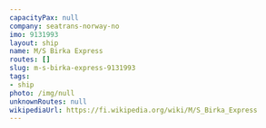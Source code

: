```yaml
---
capacityPax: null
company: seatrans-norway-no
imo: 9131993
layout: ship
name: M/S Birka Express
routes: []
slug: m-s-birka-express-9131993
tags:
- ship
photo: /img/null
unknownRoutes: null
wikipediaUrl: https://fi.wikipedia.org/wiki/M/S_Birka_Express
---
```

